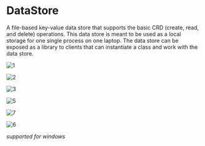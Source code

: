 # DataStore
A file-based key-value data store that supports the basic CRD (create, read, and delete) operations. This data store is meant to be used as a local storage for one single process on one laptop. The data store can be exposed as a library to clients that can instantiate a class and work with the data store.


![1](https://user-images.githubusercontent.com/43989503/103446281-e0cf6300-4ca3-11eb-954a-693ab927dc8e.PNG)

![2](https://user-images.githubusercontent.com/43989503/103446335-67844000-4ca4-11eb-93f1-c1d9cd62f829.PNG)

![3](https://user-images.githubusercontent.com/43989503/103446356-96021b00-4ca4-11eb-945d-54b94e8c9632.PNG)

![5](https://user-images.githubusercontent.com/43989503/103446405-35bfa900-4ca5-11eb-841e-a252040b09ab.PNG)

![7](https://user-images.githubusercontent.com/43989503/103446472-1f661d00-4ca6-11eb-8e0f-59e8b25d5090.PNG)

![6](https://user-images.githubusercontent.com/43989503/103446473-23923a80-4ca6-11eb-85f2-11cb1882b6d9.PNG)

*supported for windows*
